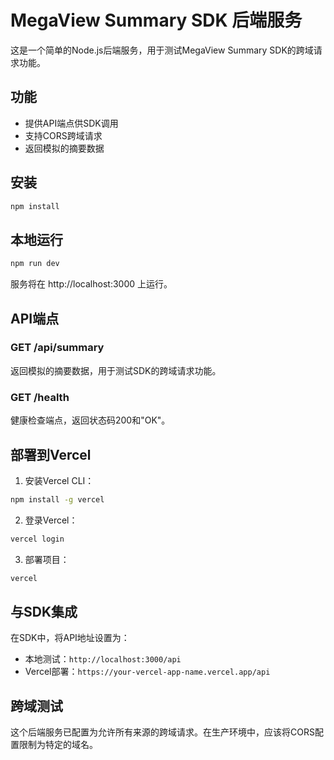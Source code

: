 # MegaView Summary SDK 后端服务

这是一个简单的Node.js后端服务，用于测试MegaView Summary SDK的跨域请求功能。

## 功能

- 提供API端点供SDK调用
- 支持CORS跨域请求
- 返回模拟的摘要数据

## 安装

```bash
npm install
```

## 本地运行

```bash
npm run dev
```

服务将在 http://localhost:3000 上运行。

## API端点

### GET /api/summary

返回模拟的摘要数据，用于测试SDK的跨域请求功能。

### GET /health

健康检查端点，返回状态码200和"OK"。

## 部署到Vercel

1. 安装Vercel CLI：

```bash
npm install -g vercel
```

2. 登录Vercel：

```bash
vercel login
```

3. 部署项目：

```bash
vercel
```

## 与SDK集成

在SDK中，将API地址设置为：

- 本地测试：`http://localhost:3000/api`
- Vercel部署：`https://your-vercel-app-name.vercel.app/api`

## 跨域测试

这个后端服务已配置为允许所有来源的跨域请求。在生产环境中，应该将CORS配置限制为特定的域名。 